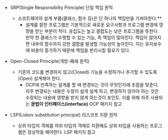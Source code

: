 - SRP(Single Responsiblity Principle) 단일 책임 원칙
    - 소프트웨어의 설계 부품(클래스, 함수 등)은 단 하나의 책임만을 가져야한다.**
        - 설계를 잘한 프로그램은 기본적으로 새로운 요구사항과 프로그램 변경에 영향을 받는 부분이 적다. 응집도는 높고 결합도는 낮은 프로그램을 뜻한다. 만약 한 클래스가 수행할 수 있는 기능, 즉 책임이 많아진다. 책임이 많아지면 내부의 함수까지 강한 결합을 발생할 가능성이 높아진다. 이는 유지보수에 비용이 증가하기 때문에 책임을 분리시킬 필요가 있다.


- Open-Closed Principle(개방-폐쇄 원칙)
    - 기존의 코드를 변경하지 않고(Closed) 기능을 수정하거나 추가할 수 있도록(Open) 설계해야 한다.
        - OCP에 만족하는 설계를 할 때 변경되는 것이 무엇인지에 초점을 맞춘다. 자주 변경되는 내용은 수정이 쉽게 설계 하고, 변경하지 않아야 하는 것은 수정되는 내용에 영향을 받지 않게 하는것이 포인트. 이를 위해 자주 사용되는 **문법이 인터페이스(interface)**
OCP 패키지 참고

- LSP(Liskov substitution principal) 리스코프 치환 원칙
    - 상위 타입의 객체를 하위 타입의 객체로 치환해도 상위 타입을 사용하는 프로그램은 정상작동 해야한다.
LSP 패키지 참고

